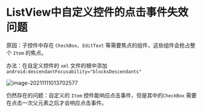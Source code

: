 # ListView中自定义控件的点击事件失效问题



原因：子控件中存在 `CheckBox`、`EditText` 等需要焦点的组件，这些组件会抢占整个 `Item` 的焦点。



办法：在自定义控件的 `xml` 文件的根中添加 `android:descendantFocusability="blocksDescendants"`

![image-20211111013702577](D:\2021-2022-1\Android\tips\ListView点击事件失效.assets\image-20211111013702577.png)



仍然存在的问题：自定义的 `Item` 控件能响应点击事件，但是其中的`CheckBox` 需要在点击一次父元素之后才会响应点击事件。